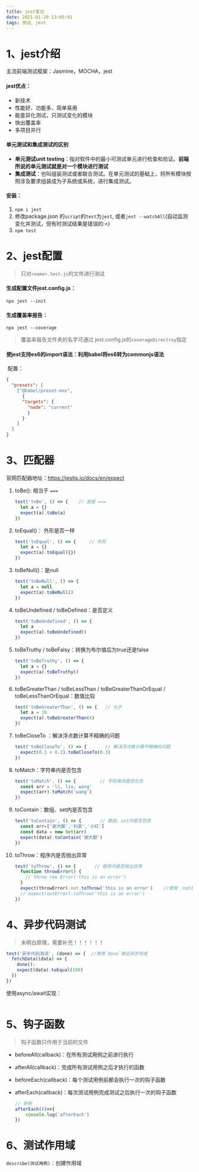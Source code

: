 ```yaml
---
title: jest笔记
date: 2021-01-20 13:05:01
tags: 测试、jest
---
```


# 1、jest介绍

主流前端测试框架：Jasmine，MOCHA，jest

#### jest优点：

- 新技术
- 性能好、功能多、简单易用
- 能差异化测试，只测试变化的模块
- 快出覆盖率
- 多项目并行

#### 单元测试和集成测试的区别

- **单元测试unit testing**：指对软件中的最小可测试单元进行检查和验证。**前端所说的单元测试就是对一个模块进行测试**
- **集成测试**：也叫组装测试或者联合测试。在单元测试的基础上，将所有模块按照涉及要求组装成为子系统或系统，进行集成测试。

#### 安装：

1. `npm i jest`
2. 修改package.json 的`script`的`test`为`jest`, 或者`jest --watchAll`(自动监测变化并测试，但有时测试结果是错误的:<)
3. `npm test`



# 2、jest配置

> 只对`<name>.test.js`的文件进行测试

#### 生成配置文件jest.config.js：

```
npx jest --init
```

#### 生成覆盖率报告：

```
npx jest --coverage
```

> 覆盖率报告文件夹的名字可通过 jest.config.js的`coverageDirectroy`指定

#### 使jest支持es6的import语法：利用babel将es6转为commonjs语法

​	配置：

```json
{
  "presets": [
    ["@babel/preset-env",
      {
      "targets": {
        "node": "current"
        }
      }
    ]
  ]
}
```

# 3、匹配器

官网匹配器地址：https://jestjs.io/docs/en/expect

1. toBe(): 相当于 `===`

   ```javascript
   test('toBe', () => {    // 就是 ===
     let a = {}
     expect(a).toBe(a)
   })
   ```

2. toEqual()： 外形是否一样

   ```javascript
   test('toEqual', () => {     // 外形
     let a = {}
     expect(a).toEqual({})
   })
   ```

3. toBeNull()：是null

   ```JavaScript
   test('toBeNull', () => {
     let a = null
     expect(a).toBeNull()
   })
   ```

4. toBeUndefined / toBeDefined：是否定义

   ```JavaScript
   test('toBeUndefined', () => {
     let a 
     expect(a).toBeUndefined()
   })
   ```

5. toBeTruthy / toBeFalsy：转换为布尔值后为true还是false

   ```javascript
   test('toBeTruthy', () => {
     let a = {}
     expect(a).toBeTruthy()
   })
   ```

6. toBeGreaterThan / toBeLessThan / toBeGreaterThanOrEqual / toBeLessThanOrEqual：数值比较

   ```JavaScript
   test('toBeGreaterThan', () => {   // 大于
     let a = 10
     expect(a).toBeGreaterThan(4)
   })
   ```

7. toBeCloseTo ：解决浮点数计算不精确的问题

   ```JavaScript
   test('toBeCloseTo', () => {       // 解决浮点数计算不精确的问题
     expect(0.1 + 0.2).toBeCloseTo(0.3)
   })
   ```

8. toMatch：字符串内是否包含

   ```JavaScript
   test('toMatch', () => {         // 字符串内是否包含
     const arr = 'li, liu, wang'
     expect(arr).toMatch('wang')
   })
   ```

9. toContain：数组、set内是否包含

   ```JavaScript
   test('toContain', () => {       // 数组、set内是否包含
     const arr=['谢大脚','刘英','小红']
     const data = new Set(arr)
     expect(data).toContain('谢大脚')
   })
   ```

10. toThrow：程序内是否抛出异常

    ```JavaScript
    test('toThrow', () => {       // 程序内是否抛出异常
      function throwError() {
        // throw new Error('this is an error')
      }
      expect(throwError).not.toThrow('this is an error')    //使用 .not取反
      // expect(outError).toThrow('this is an error')
    })
    ```

# 4、异步代码测试

> 未明白原理，需要补充！！！！！！

```javascript
test('异步代码测试', (done) => {	//使用`done`表征异步完成
  fetchData((data) => {
    done();
    expect(data).toEqual(100)
  })
})
```

使用async/await实现：

```

```

# 5、钩子函数

> 钩子函数只作用于当前的文件

- beforeAll(callback)：在所有测试用例之前进行执行

- afterAll(callback)：完成所有测试用例之后才执行的函数

- beforeEach(callback)：每个测试用例前都会执行一次的钩子函数

- afterEach(callback)：每次测试用例完成测试之后执行一次的钩子函数

  ```JavaScript
  // 举例
  afterEach(()=>{	
      console.log('afterEach')
  })
  ```

  

# 6、测试作用域

`describe(测试用例)`：创建作用域